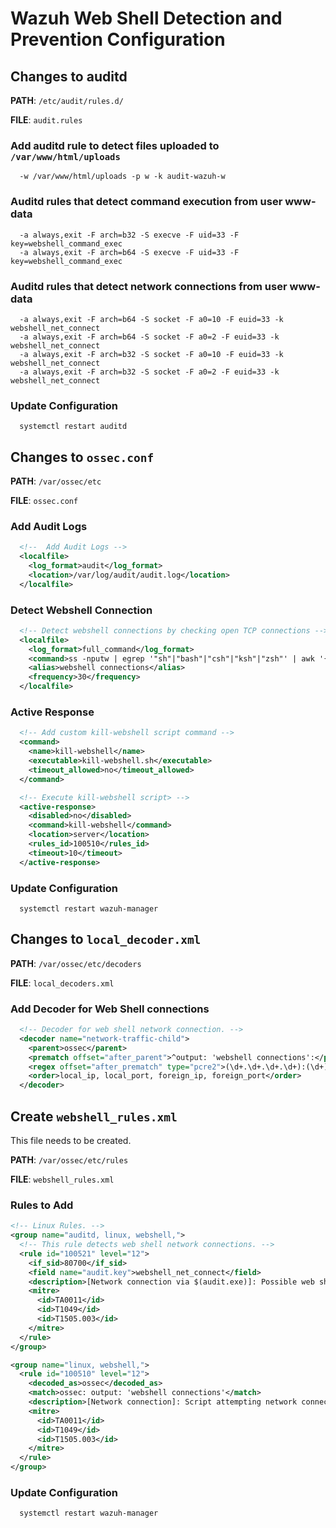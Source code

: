 # Wazuh Web Shell Detection and Prevention Configuration

## Changes to auditd

**PATH**: `/etc/audit/rules.d/`

**FILE**: `audit.rules`

### Add auditd rule to detect files uploaded to `/var/www/html/uploads`
```console
  -w /var/www/html/uploads -p w -k audit-wazuh-w
```
### Auditd rules that detect command execution from user www-data
```console
  -a always,exit -F arch=b32 -S execve -F uid=33 -F key=webshell_command_exec
  -a always,exit -F arch=b64 -S execve -F uid=33 -F key=webshell_command_exec
```
### Auditd rules that detect network connections from user www-data
```console
  -a always,exit -F arch=b64 -S socket -F a0=10 -F euid=33 -k webshell_net_connect
  -a always,exit -F arch=b64 -S socket -F a0=2 -F euid=33 -k webshell_net_connect
  -a always,exit -F arch=b32 -S socket -F a0=10 -F euid=33 -k webshell_net_connect
  -a always,exit -F arch=b32 -S socket -F a0=2 -F euid=33 -k webshell_net_connect
```
### Update Configuration

```console
  systemctl restart auditd
```

## Changes to `ossec.conf`

**PATH**: `/var/ossec/etc`

**FILE**: `ossec.conf`

### Add Audit Logs
```xml
  <!--  Add Audit Logs -->
  <localfile>
    <log_format>audit</log_format>
    <location>/var/log/audit/audit.log</location>
  </localfile>
```

### Detect Webshell Connection
```xml
  <!-- Detect webshell connections by checking open TCP connections -->
  <localfile>
    <log_format>full_command</log_format>
    <command>ss -nputw | egrep '"sh"|"bash"|"csh"|"ksh"|"zsh"' | awk '{ print $5 "|" $6 }'</command>
    <alias>webshell connections</alias>
    <frequency>30</frequency>
  </localfile>
```

### Active Response
```xml
  <!-- Add custom kill-webshell script command -->
  <command>
    <name>kill-webshell</name>
    <executable>kill-webshell.sh</executable>
    <timeout_allowed>no</timeout_allowed>
  </command>

  <!-- Execute kill-webshell script> -->
  <active-response>
    <disabled>no</disabled>
    <command>kill-webshell</command>
    <location>server</location>
    <rules_id>100510</rules_id>
    <timeout>10</timeout>
  </active-response>
```

### Update Configuration

```console
  systemctl restart wazuh-manager
```

## Changes to `local_decoder.xml`

**PATH**: `/var/ossec/etc/decoders`

**FILE**: `local_decoders.xml`

### Add Decoder for Web Shell connections

```xml
  <!-- Decoder for web shell network connection. -->
  <decoder name="network-traffic-child">
    <parent>ossec</parent>
    <prematch offset="after_parent">^output: 'webshell connections':</prematch>
    <regex offset="after_prematch" type="pcre2">(\d+.\d+.\d+.\d+):(\d+)\|(\d+.\d+.\d+.\d+):(\d+)</regex>
    <order>local_ip, local_port, foreign_ip, foreign_port</order>
  </decoder>
```

## Create `webshell_rules.xml`

This file needs to be created. 

**PATH**: `/var/ossec/etc/rules`

**FILE**: `webshell_rules.xml`

### Rules to Add

```xml
<!-- Linux Rules. -->
<group name="auditd, linux, webshell,">
  <!-- This rule detects web shell network connections. -->
  <rule id="100521" level="12">
    <if_sid>80700</if_sid>
    <field name="audit.key">webshell_net_connect</field>
    <description>[Network connection via $(audit.exe)]: Possible web shell attack detected</description>
    <mitre>
      <id>TA0011</id>
      <id>T1049</id>
      <id>T1505.003</id>
    </mitre>
  </rule>
</group>

<group name="linux, webshell,">
  <rule id="100510" level="12">
    <decoded_as>ossec</decoded_as>
    <match>ossec: output: 'webshell connections'</match>
    <description>[Network connection]: Script attempting network connection on source port: $(local_port) and destination port: $(foreign_port)</description>
    <mitre>
      <id>TA0011</id>
      <id>T1049</id>
      <id>T1505.003</id>
    </mitre>
  </rule>
</group>
```

### Update Configuration

```console
  systemctl restart wazuh-manager
```
